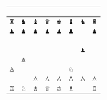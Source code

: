 |　|　|　|　|　|　|　|　|
|--|--|--|--|--|--|--|--|
|♜|♞|♝|♛|♚|♝|♞|♜|
|♟|♟|♟|♟|♟|♟|  |♟|
|　|　|　|　|　|　|　|　|
|　|　|　|　|　|　|♟|　|
|　|♙|　|　|　|　|　|　|
|♙|　|　|　|　|♘|　|　|
|　|  |♙|♙|♙|♙|♙|♙|
|♖|♘|♗|♕|♔|♗|　|♖|
